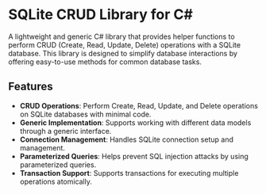 # SQLite CRUD Library for C#

A lightweight and generic C# library that provides helper functions to perform CRUD (Create, Read, Update, Delete) operations with a SQLite database. This library is designed to simplify database interactions by offering easy-to-use methods for common database tasks.

## Features

- **CRUD Operations**: Perform Create, Read, Update, and Delete operations on SQLite databases with minimal code.
- **Generic Implementation**: Supports working with different data models through a generic interface.
- **Connection Management**: Handles SQLite connection setup and management.
- **Parameterized Queries**: Helps prevent SQL injection attacks by using parameterized queries.
- **Transaction Support**: Supports transactions for executing multiple operations atomically.

